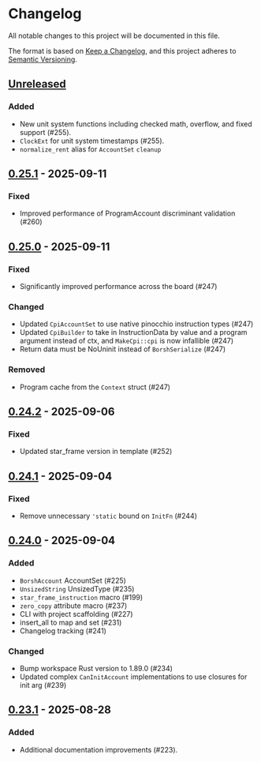 # Changelog

All notable changes to this project will be documented in this file.

The format is based on [Keep a Changelog](https://keepachangelog.com/en/1.1.0/),
and this project adheres to [Semantic Versioning](https://semver.org/spec/v2.0.0.html).

## [Unreleased]

### Added

- New unit system functions including checked math, overflow, and fixed support (#255).
- `ClockExt` for unit system timestamps (#255).
- `normalize_rent` alias for `AccountSet` `cleanup`

## [0.25.1] - 2025-09-11

### Fixed

- Improved performance of ProgramAccount discriminant validation (#260)

## [0.25.0] - 2025-09-11

### Fixed

- Significantly improved performance across the board (#247)

### Changed

- Updated `CpiAccountSet` to use native pinocchio instruction types (#247)
- Updated `CpiBuilder` to take in InstructionData by value and a program argument instead of ctx,
  and `MakeCpi::cpi` is now infallible (#247)
- Return data must be NoUninit instead of `BorshSerialize` (#247)

### Removed

- Program cache from the `Context` struct (#247)

## [0.24.2] - 2025-09-06

### Fixed

- Updated star_frame version in template (#252)

## [0.24.1] - 2025-09-04

### Fixed

- Remove unnecessary `'static` bound on `InitFn` (#244)

## [0.24.0] - 2025-09-04

### Added

- `BorshAccount` AccountSet (#225)
- `UnsizedString` UnsizedType (#235)
- `star_frame_instruction` macro (#199)
- `zero_copy` attribute macro (#237)
- CLI with project scaffolding (#227)
- insert_all to map and set (#231)
- Changelog tracking (#241)

### Changed

- Bump workspace Rust version to 1.89.0 (#234)
- Updated complex `CanInitAccount` implementations to use closures for init arg (#239)

## [0.23.1] - 2025-08-28

### Added

- Additional documentation improvements (#223).

[unreleased]: https://github.com/staratlasmeta/star_frame/compare/v0.25.1...HEAD

[0.25.1]: https://github.com/staratlasmeta/star_frame/compare/v0.25.0...v0.25.1

[0.25.0]: https://github.com/staratlasmeta/star_frame/compare/v0.24.2...v0.25.0

[0.24.2]: https://github.com/staratlasmeta/star_frame/compare/v0.24.1...v0.24.2

[0.24.1]: https://github.com/staratlasmeta/star_frame/compare/v0.24.0...v0.24.1

[0.24.0]: https://github.com/staratlasmeta/star_frame/compare/v0.23.1...v0.24.0

[0.23.1]: https://github.com/staratlasmeta/star_frame/compare/v0.23.0...v0.23.1
